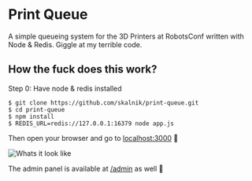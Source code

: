 # Print Queue

A simple queueing system for the 3D Printers at RobotsConf written with Node &
Redis. Giggle at my terrible code.

## How the fuck does this work?

Step 0: Have node & redis installed

```
$ git clone https://github.com/skalnik/print-queue.git
$ cd print-queue
$ npm install
$ REDIS_URL=redis://127.0.0.1:16379 node app.js
```

Then open your browser and go to [localhost:3000](http://localhost:3000) :eyes:

![Whats it look like](http://cloud.mikeskalnik.com/image/0f042P0g1y2d/Screen%20Shot%202014-10-10%20at%209.00.59%20PM.png)

The admin panel is available at [/admin](http://localhost:3000/admin) as well :closed_lock_with_key:
